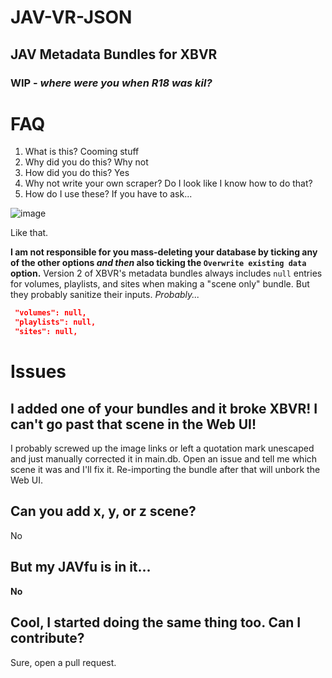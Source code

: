 # JAV-VR-JSON
## JAV Metadata Bundles for XBVR
### WIP - _where were you when R18 was kil?_

# FAQ
1. What is this?
Cooming stuff
2. Why did you do this?
Why not
3. How did you do this?
Yes
4. Why not write your own scraper?
Do I look like I know how to do that?
5. How do I use these? If you have to ask...

![image](https://user-images.githubusercontent.com/81622808/187829141-451b325a-d8a9-471b-932f-da200d01bbe0.png)

Like that.

**I am not responsible for you mass-deleting your database by ticking any of the other options _and then_ also ticking the `Overwrite existing data` option.** Version 2 of XBVR's metadata bundles always includes `null` entries for volumes, playlists, and sites when making a "scene only" bundle. But they probably sanitize their inputs. _Probably..._
```json
 "volumes": null,
 "playlists": null,
 "sites": null,
```

# Issues
## I added one of your bundles and it broke XBVR! I can't go past that scene in the Web UI!
I probably screwed up the image links or left a quotation mark unescaped and just manually corrected it in main.db. Open an issue and tell me which scene it was and I'll fix it. Re-importing the bundle after that will unbork the Web UI.
## Can you add x, y, or z scene?
No
## But my JAVfu is in it...
**No**
## Cool, I started doing the same thing too. Can I contribute?
Sure, open a pull request.
